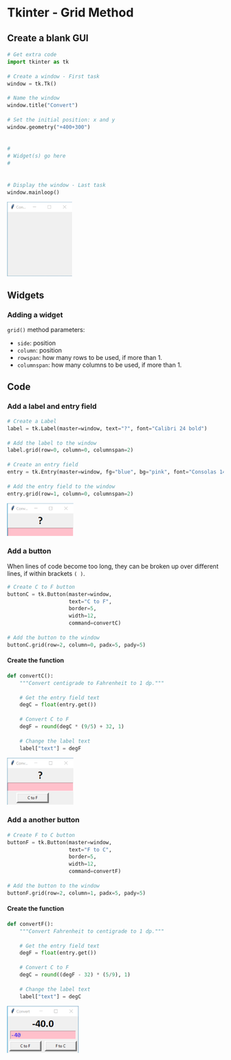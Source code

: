 # Tkinter - Grid Method


## Create a blank GUI

``` python
# Get extra code
import tkinter as tk

# Create a window - First task
window = tk.Tk()

# Name the window
window.title("Convert")

# Set the initial position: x and y
window.geometry("+400+300")


#
# Widget(s) go here
#


# Display the window - Last task
window.mainloop()
```

![Blank GUI](assets/grid1.png "Convert")


## Widgets

### Adding a widget

`grid()` method parameters:

* `side`: position
* `column`: position
* `rowspan`: how many rows to be used, if more than 1.
* `columnspan`: how many columns to be used, if more than 1.


## Code

### Add a label and entry field

``` python
# Create a Label
label = tk.Label(master=window, text="?", font="Calibri 24 bold")

# Add the label to the window
label.grid(row=0, column=0, columnspan=2)

# Create an entry field
entry = tk.Entry(master=window, fg="blue", bg="pink", font="Consolas 14")

# Add the entry field to the window 
entry.grid(row=1, column=0, columnspan=2)
```

![Label and entry field](assets/grid2.png "GUI with a label and entry")


### Add a button

When lines of code become too long, they can be broken up over different lines, if within brackets `( )`.

``` python
# Create C to F button
buttonC = tk.Button(master=window,
                    text="C to F",
                    border=5,
                    width=12, 
                    command=convertC)

# Add the button to the window 
buttonC.grid(row=2, column=0, padx=5, pady=5)
```


#### Create the function

``` python
def convertC():
    """Convert centigrade to Fahrenheit to 1 dp."""
    
    # Get the entry field text
    degC = float(entry.get())
    
    # Convert C to F
    degF = round(degC * (9/5) + 32, 1)
    
    # Change the label text
    label["text"] = degF
```

![First button added](assets/grid3.png "GUI with a button")


### Add a another button

``` python
# Create F to C button
buttonF = tk.Button(master=window,
                    text="F to C",
                    border=5,
                    width=12,
                    command=convertF)

# Add the button to the window 
buttonF.grid(row=2, column=1, padx=5, pady=5)
```

#### Create the function

``` python
def convertF():
    """Convert Fahrenheit to centigrade to 1 dp."""
    
    # Get the entry field text
    degF = float(entry.get())
    
    # Convert C to F
    degC = round((degF - 32) * (5/9), 1)
    
    # Change the label text
    label["text"] = degC
```

![Second button added](assets/grid4.png "GUI with buttons")
